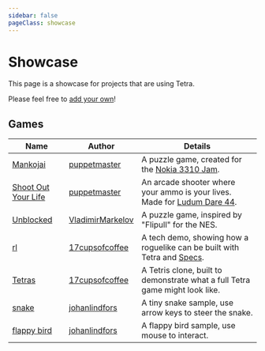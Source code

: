 ```yaml
---
sidebar: false
pageClass: showcase
---
```


# Showcase

This page is a showcase for projects that are using Tetra.

Please feel free to [add your own](https://github.com/17cupsofcoffee/tetra-www/edit/master/src/showcase.md)!

## Games

| Name | Author | Details |
| --- | --- | --- |
| [Mankojai](https://puppetmaster.itch.io/mankojai) | [puppetmaster](https://puppetmaster.itch.io) | A puzzle game, created for the [Nokia 3310 Jam](https://itch.io/jam/3310jam). | 
| [Shoot Out Your Life](https://puppetmaster.itch.io/shoot-out-your-life) | [puppetmaster](https://puppetmaster.itch.io) | An arcade shooter where your ammo is your lives. Made for [Ludum Dare 44](https://ldjam.com/events/ludum-dare/44). | 
| [Unblocked](https://github.com/VladimirMarkelov/unblocked) | [VladimirMarkelov](https://github.com/VladimirMarkelov) | A puzzle game, inspired by "Flipull" for the NES.
| [rl](https://github.com/17cupsofcoffee/rl) | [17cupsofcoffee](https://github.com/17cupsofcoffee) | A tech demo, showing how a roguelike can be built with Tetra and [Specs](https://github.com/slide-rs/specs). |
| [Tetras](https://tetra.seventeencups.net/examples) | [17cupsofcoffee](https://github.com/17cupsofcoffee) | A Tetris clone, built to demonstrate what a full Tetra game might look like. |
| [snake](https://github.com/programmeramera/snake-in-tetra) | [johanlindfors](https://github.com/johanlindfors) | A tiny snake sample, use arrow keys to steer the snake. |
| [flappy bird](https://github.com/programmeramera/flappy-in-rust) | [johanlindfors](https://github.com/johanlindfors) | A flappy bird sample, use mouse to interact. |
